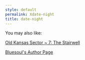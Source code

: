```yaml
---
style: default
permalink: Xdate-night
title: date-night
---
```

You may also like:

[Old Kansas Sector ~ 7: The Stairwell](http://scp-wiki.net/old-kansas-sector-part-7)

[Bluesoul's Author Page](http://scp-wiki.net/bluesoul-s-author-page)
